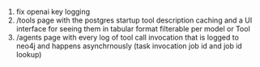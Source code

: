 1. fix openai key logging
2. /tools page with the postgres startup tool description caching and a UI interface for seeing them in tabular format filterable per model or Tool 
3. /agents page with every log of tool call invocation that is logged to neo4j and happens asynchrnously (task invocation job id and job id lookup)